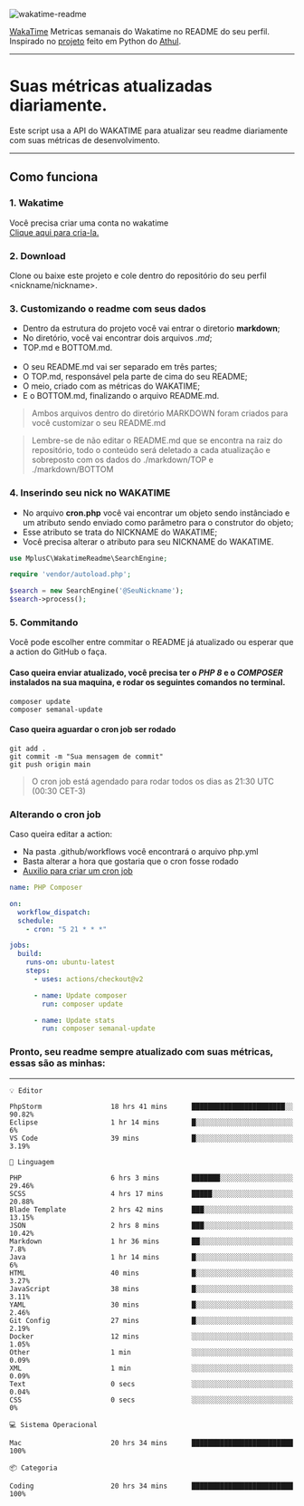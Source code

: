 ![wakatime-readme](https://socialify.git.ci/bymatheus/wakatime-readme/image?description=1&descriptionEditable=M%C3%A9tricas%20semanais%20do%20Wakatime%20no%20seu%20README%20de%20perfil.&font=KoHo&forks=1&language=1&owner=1&pattern=Signal&stargazers=1&theme=Dark)

[WakaTime](https://wakatime.com) Metricas semanais do Wakatime no README do seu perfil. <br>
Inspirado no [projeto](https://github.com/athul/waka-readme) feito em Python do [Athul](https://github.com/athul).
___

# Suas métricas atualizadas diariamente.
Este script usa a API do WAKATIME para atualizar seu readme diariamente com suas métricas de desenvolvimento.

___

## Como funciona

### 1. Wakatime
Você precisa criar uma conta no wakatime <br>
[Clique aqui para cria-la.](https://wakatime.com) 

### 2. Download
Clone ou baixe este projeto e cole dentro do repositório do seu perfil <nickname/nickname>.

### 3. Customizando o readme com seus dados
- Dentro da estrutura do projeto você vai entrar o diretorio **markdown**;  
- No diretório, você vai encontrar dois arquivos *.md*;
- TOP.md e BOTTOM.md.
<br><br>
- O seu README.md vai ser separado em três partes; 
- O TOP.md, responsável pela parte de cima do seu README;
- O meio, criado com as métricas do WAKATIME;
- E o BOTTOM.md, finalizando o arquivo README.md.<br>

> Ambos arquivos dentro do diretório MARKDOWN foram criados para você customizar o seu README.md

> Lembre-se de não editar o README.md que se encontra na raiz do repositório, todo o conteúdo será deletado a cada atualização e sobreposto com os dados do ./markdown/TOP e ./markdown/BOTTOM

### 4. Inserindo seu nick no WAKATIME
- No arquivo **cron.php** você vai encontrar um objeto sendo instânciado e um atributo sendo enviado como parâmetro para o construtor do objeto;
- Esse atributo se trata do NICKNAME do WAKATIME;
- Você precisa alterar o atributo para seu NICKNAME do WAKATIME.

```php
use MplusC\WakatimeReadme\SearchEngine;

require 'vendor/autoload.php';

$search = new SearchEngine('@SeuNickname');
$search->process();
```

### 5. Commitando
Você pode escolher entre commitar o README já atualizado ou esperar que a action do GitHub o faça. <br>

#### Caso queira enviar atualizado, você precisa ter o *PHP 8* e o *COMPOSER* instalados na sua maquina, e rodar os seguintes comandos no terminal.
```composer
composer update
composer semanal-update 
```

#### Caso queira aguardar o cron job ser rodado 
```git 
git add .
git commit -m "Sua mensagem de commit"
git push origin main
```

>O cron job está agendado para rodar todos os dias as 21:30 UTC (00:30 CET-3) 

### Alterando o cron job
Caso queira editar a action:

- Na pasta .github/workflows você encontrará o arquivo php.yml
- Basta alterar a hora que gostaria que o cron fosse rodado
- [Auxilio para criar um cron job](https://crontab.guru)

```yml
name: PHP Composer

on:
  workflow_dispatch:
  schedule:
    - cron: "5 21 * * *"

jobs:
  build:
    runs-on: ubuntu-latest
    steps:
      - uses: actions/checkout@v2

      - name: Update composer
        run: composer update

      - name: Update stats
        run: composer semanal-update
```

### Pronto, seu readme sempre atualizado com suas métricas, essas são as minhas:

___
```text
💡 Editor

PhpStorm                 18 hrs 41 mins      ███████████████████████░░     90.82%
Eclipse                  1 hr 14 mins        █░░░░░░░░░░░░░░░░░░░░░░░░         6%
VS Code                  39 mins             █░░░░░░░░░░░░░░░░░░░░░░░░      3.19%
```
```text
💬 Linguagem

PHP                      6 hrs 3 mins        ███████░░░░░░░░░░░░░░░░░░     29.46%
SCSS                     4 hrs 17 mins       █████░░░░░░░░░░░░░░░░░░░░     20.88%
Blade Template           2 hrs 42 mins       ███░░░░░░░░░░░░░░░░░░░░░░     13.15%
JSON                     2 hrs 8 mins        ███░░░░░░░░░░░░░░░░░░░░░░     10.42%
Markdown                 1 hr 36 mins        ██░░░░░░░░░░░░░░░░░░░░░░░       7.8%
Java                     1 hr 14 mins        █░░░░░░░░░░░░░░░░░░░░░░░░         6%
HTML                     40 mins             █░░░░░░░░░░░░░░░░░░░░░░░░      3.27%
JavaScript               38 mins             █░░░░░░░░░░░░░░░░░░░░░░░░      3.11%
YAML                     30 mins             █░░░░░░░░░░░░░░░░░░░░░░░░      2.46%
Git Config               27 mins             █░░░░░░░░░░░░░░░░░░░░░░░░      2.19%
Docker                   12 mins             ░░░░░░░░░░░░░░░░░░░░░░░░░      1.05%
Other                    1 min               ░░░░░░░░░░░░░░░░░░░░░░░░░      0.09%
XML                      1 min               ░░░░░░░░░░░░░░░░░░░░░░░░░      0.09%
Text                     0 secs              ░░░░░░░░░░░░░░░░░░░░░░░░░      0.04%
CSS                      0 secs              ░░░░░░░░░░░░░░░░░░░░░░░░░         0%
```
```text
💻 Sistema Operacional

Mac                      20 hrs 34 mins      █████████████████████████       100%
```
```text
📦 Categoria

Coding                   20 hrs 34 mins      █████████████████████████       100%
```
